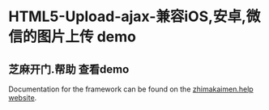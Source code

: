 # HTML5-Upload-ajax-兼容iOS,安卓,微信的图片上传 demo


## 芝麻开门.帮助 查看demo

Documentation for the framework can be found on the [zhimakaimen.help website](http://zhimakaimen.help/code/html5-upload/).

